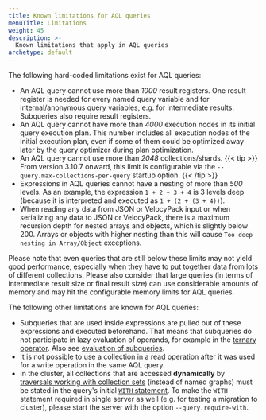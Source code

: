 ```yaml
---
title: Known limitations for AQL queries
menuTitle: Limitations
weight: 45
description: >-
  Known limitations that apply in AQL queries
archetype: default
---
```

The following hard-coded limitations exist for AQL queries:

- An AQL query cannot use more than _1000_ result registers.
  One result register is needed for every named query variable and for
  internal/anonymous query variables, e.g. for intermediate results.
  Subqueries also require result registers.
- An AQL query cannot have more than _4000_ execution nodes in its initial
  query execution plan. This number includes all execution nodes of the
  initial execution plan, even if some of them could be
  optimized away later by the query optimizer during plan optimization.
- An AQL query cannot use more than _2048_ collections/shards. 
  {{< tip >}}
  From version 3.10.7 onward, this limit is configurable via the
  `--query.max-collections-per-query` startup option.
  {{< /tip >}}
- Expressions in AQL queries cannot have a nesting of more than _500_ levels.
  As an example, the expression `1 + 2 + 3 + 4` is 3 levels deep
  (because it is interpreted and executed as `1 + (2 + (3 + 4))`).
- When reading any data from JSON or VelocyPack input or when serializing
  any data to JSON or VelocyPack, there is a maximum recursion depth for 
  nested arrays and objects, which is slightly below 200. Arrays or objects
  with higher nesting than this will cause `Too deep nesting in Array/Object`
  exceptions.

Please note that even queries that are still below these limits may not
yield good performance, especially when they have to put together data from lots
of different collections. Please also consider that large queries (in terms of
intermediate result size or final result size) can use considerable amounts of
memory and may hit the configurable memory limits for AQL queries.

The following other limitations are known for AQL queries:

- Subqueries that are used inside expressions are pulled out of these
  expressions and executed beforehand. That means that subqueries do not
  participate in lazy evaluation of operands, for example in the
  [ternary operator](../operators.md#ternary-operator). Also see
  [evaluation of subqueries](subqueries.md#evaluation-of-subqueries).
- It is not possible to use a collection in a read operation after
  it was used for a write operation in the same AQL query.
- In the cluster, all collections that are accessed **dynamically** by
  [traversals working with collection sets](../graphs/traversals.md#working-with-collection-sets)
  (instead of named graphs) must be stated in the query's initial
  [`WITH` statement](../high-level-operations/with.md). To make the `WITH` statement
  required in single server as well (e.g. for testing a migration to cluster),
  please start the server with the option `--query.require-with`.
